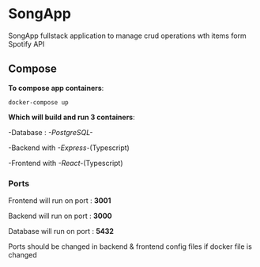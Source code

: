 # SongApp 

SongApp fullstack application to manage crud operations wth items form Spotify API

## Compose

**To compose app containers**:

```docker-compose up```

**Which will build and run 3 containers**:

-Database : *-PostgreSQL-*

-Backend with *-Express-*(Typescript)

-Frontend with *-React-*(Typescript)

### Ports

Frontend will run on port : **3001**

Backend will run on port : **3000**

Database will run on port : **5432**

Ports should be changed in backend & frontend config files if docker file is changed